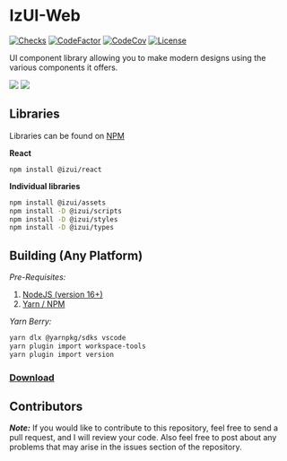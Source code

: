 # IzUI-Web

[![Checks](https://img.shields.io/github/checks-status/Iswenzz/IzUI-Web/master?logo=github)](https://github.com/Iswenzz/IzUI-Web/actions)
[![CodeFactor](https://img.shields.io/codefactor/grade/github/Iswenzz/IzUI-Web?label=codefactor&logo=codefactor)](https://www.codefactor.io/repository/github/iswenzz/IzUI-Web)
[![CodeCov](https://img.shields.io/codecov/c/github/Iswenzz/IzUI-Web?label=codecov&logo=codecov)](https://codecov.io/gh/Iswenzz/IzUI-Web)
[![License](https://img.shields.io/github/license/Iswenzz/IzUI-Web?color=blue&logo=gitbook&logoColor=white)](https://github.com/Iswenzz/IzUI-Web/blob/master/LICENSE)

UI component library allowing you to make modern designs using the various components it offers.

![](https://i.imgur.com/cZOJbXK.jpg)
![](https://i.imgur.com/aDGGNxx.jpg)

## Libraries

Libraries can be found on [NPM](https://www.npmjs.com/package/@izui/react)

**React**
```
npm install @izui/react
```

**Individual libraries**
```sh
npm install @izui/assets
npm install -D @izui/scripts
npm install -D @izui/styles
npm install -D @izui/types
```

## Building (Any Platform)

_Pre-Requisites:_
1. [NodeJS (version 16+)](https://nodejs.org/en/)
2. [Yarn / NPM](https://yarnpkg.com/)

_Yarn Berry:_
```sh
yarn dlx @yarnpkg/sdks vscode
yarn plugin import workspace-tools
yarn plugin import version
```

### [Download](https://github.com/Iswenzz/IzUI-Web/releases)

## Contributors

***Note:*** If you would like to contribute to this repository, feel free to send a pull request, and I will review your code.
Also feel free to post about any problems that may arise in the issues section of the repository.
